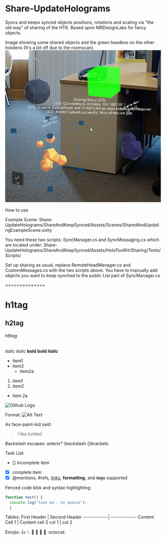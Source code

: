 # Share-UpdateHolograms
Syncs and keeps synced objects positions, rotations and scaling via "the old way" of sharing of the HTK. Based upon MRDesignLabs for fancy objects.

Image showing some shared objects and the green headbox on the other hololens (It's a bit off due to the roomscan).
![alt text](./SharedHolograms.jpg)

How to use

Example Scene:
Share-UpdateHolograms/ShareAndKeepSynced/Assets/Scenes/SharedAndUpdatingExampleScene.unity

You need these two scripts: SyncManager.cs and SyncMessaging.cs which are located under: Share-UpdateHolograms/ShareAndKeepSynced/Assets/HoloToolKit/Sharing/Tests/Scripts/

Set up sharing as usual, replace RemoteHeadManager.cs and CustomMessages.cs with the two scripts above. You have to manually add objects you want to keep synched to the public List part of SyncManager.cs





==============

# h1tag
## h2tag
###### h6tag

*italic*
_italic_
**bold**
**bold _italic_**

* item1
* item2
  * item2a
  
1. item1
2. item2
  * item 2a
  
![Github Logo](/images/logo.png)

Format: ![Alt Text](url)

As face-paint-kid said:
> I like turtles!

Backslash escapes:
asterix\*
\\backslash
\{}brackets

Task List:
- [] incomplete item
- [x] complete item
- [x] @mentions, #refs, [links](),
**formatting**, and <del>tags</del>
supported

Fenced code blok and syntax highlighting:
```javascript
function test() {
  console.log("look ma`, no spaces");
  }
```

Tables:
First Header | Second Header
------------ | -------------
Content Cell 1 | Content cell 2
col 1 | col 2

Emojis:
:+1: :sparkles: :camel: :tada: :rocket: :metal: :octocat:


